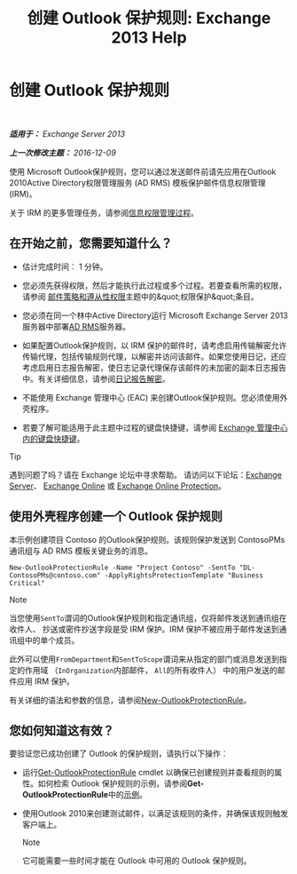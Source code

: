 ﻿---
title: '创建 Outlook 保护规则: Exchange 2013 Help'
TOCTitle: 创建 Outlook 保护规则
ms:assetid: da64750d-faaf-44de-ad8c-888eba7fbdbf
ms:mtpsurl: https://technet.microsoft.com/zh-cn/library/Dd638196(v=EXCHG.150)
ms:contentKeyID: 50491662
ms.date: 05/21/2018
mtps_version: v=EXCHG.150
ms.translationtype: MT
---

# 创建 Outlook 保护规则

 

_**适用于：** Exchange Server 2013_

_**上一次修改主题：** 2016-12-09_

使用 Microsoft Outlook保护规则，您可以通过发送邮件前请先应用在Outlook 2010Active Directory权限管理服务 (AD RMS) 模板保护邮件信息权限管理 (IRM)。

关于 IRM 的更多管理任务，请参阅[信息权限管理过程](information-rights-management-procedures-exchange-2013-help.md)。

## 在开始之前，您需要知道什么？

  - 估计完成时间︰ 1 分钟。

  - 您必须先获得权限，然后才能执行此过程或多个过程。若要查看所需的权限，请参阅 [邮件策略和遵从性权限](messaging-policy-and-compliance-permissions-exchange-2013-help.md)主题中的\&quot;权限保护\&quot;条目。

  - 您必须在同一个林中Active Directory运行 Microsoft Exchange Server 2013服务器中部署[AD RMS](https://technet.microsoft.com/en-us/library/hh831364.aspx)服务器。

  - 如果配置Outlook保护规则，以 IRM 保护的邮件时，请考虑启用传输解密允许传输代理，包括传输规则代理，以解密并访问该邮件。如果您使用日记，还应考虑启用日志报告解密，使日志记录代理保存该邮件的未加密的副本日志报告中。有关详细信息，请参阅[日记报告解密](journal-report-decryption-exchange-2013-help.md)。

  - 不能使用 Exchange 管理中心 (EAC) 来创建Outlook保护规则。您必须使用外壳程序。

  - 若要了解可能适用于此主题中过程的键盘快捷键，请参阅 [Exchange 管理中心内的键盘快捷键](keyboard-shortcuts-in-the-exchange-admin-center-exchange-online-protection-help.md)。

> [!TIP]  
> 遇到问题了吗？请在 Exchange 论坛中寻求帮助。 请访问以下论坛：<a href="https://go.microsoft.com/fwlink/p/?linkid=60612">Exchange Server</a>、 <a href="https://go.microsoft.com/fwlink/p/?linkid=267542">Exchange Online</a> 或 <a href="https://go.microsoft.com/fwlink/p/?linkid=285351">Exchange Online Protection</a>。


## 使用外壳程序创建一个 Outlook 保护规则

本示例创建项目 Contoso 的Outlook保护规则。该规则保护发送到 ContosoPMs 通讯组与 AD RMS 模板关键业务的消息。

    New-OutlookProtectionRule -Name "Project Contoso" -SentTo "DL-ContosoPMs@contoso.com" -ApplyRightsProtectionTemplate "Business Critical"

> [!NOTE]  
> 当您使用<code>SentTo</code>谓词的Outlook保护规则和指定通讯组，仅将邮件发送到通讯组在收件人、 抄送或密件抄送字段是受 IRM 保护。IRM 保护不被应用于邮件发送到通讯组中的单个成员。


此外可以使用`FromDepartment`和`SentToScope`谓词来从指定的部门或消息发送到指定的作用域 （`InOrganization`内部邮件， `All`的所有收件人） 中的用户发送的邮件应用 IRM 保护。

有关详细的语法和参数的信息，请参阅[New-OutlookProtectionRule](https://technet.microsoft.com/zh-cn/library/dd298182\(v=exchg.150\))。

## 您如何知道这有效？

要验证您已成功创建了 Outlook 的保护规则，请执行以下操作︰

  - 运行[Get-OutlookProtectionRule](https://technet.microsoft.com/zh-cn/library/dd298004\(v=exchg.150\)) cmdlet 以确保已创建规则并查看规则的属性。如何检索 Outlook 保护规则的示例，请参阅**Get-OutlookProtectionRule**中的[示例](https://technet.microsoft.com/zh-cn/dd298004\(exchg.150\)#examples)。

  - 使用Outlook 2010来创建测试邮件，以满足该规则的条件，并确保该规则触发客户端上。
    
    > [!NOTE]  
    > 它可能需要一些时间才能在 Outlook 中可用的 Outlook 保护规则。

